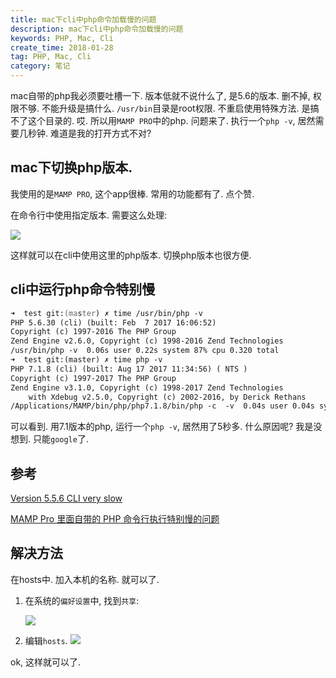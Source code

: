 ```yaml
---
title: mac下cli中php命令加载慢的问题
description: mac下cli中php命令加载慢的问题
keywords: PHP, Mac, Cli
create_time: 2018-01-28
tag: PHP, Mac, Cli
category: 笔记
---
```


mac自带的php我必须要吐槽一下. 版本低就不说什么了, 是5.6的版本. 删不掉, 权限不够. 不能升级是搞什么.
`/usr/bin`目录是root权限. 不重启使用特殊方法. 是搞不了这个目录的. 哎. 所以用`MAMP PRO`中的php. 问题来了.
执行一个`php -v`, 居然需要几秒钟. 难道是我的打开方式不对?

## mac下切换php版本.

我使用的是`MAMP PRO`, 这个app很棒. 常用的功能都有了. 点个赞.

在命令行中使用指定版本. 需要这么处理:

![](/images/composer_commit__mamp.png)

这样就可以在cli中使用这里的php版本. 切换php版本也很方便.

## cli中运行php命令特别慢

```zsh
➜  test git:(master) ✗ time /usr/bin/php -v
PHP 5.6.30 (cli) (built: Feb  7 2017 16:06:52)
Copyright (c) 1997-2016 The PHP Group
Zend Engine v2.6.0, Copyright (c) 1998-2016 Zend Technologies
/usr/bin/php -v  0.06s user 0.22s system 87% cpu 0.320 total
➜  test git:(master) ✗ time php -v
PHP 7.1.8 (cli) (built: Aug 17 2017 11:34:56) ( NTS )
Copyright (c) 1997-2017 The PHP Group
Zend Engine v3.1.0, Copyright (c) 1998-2017 Zend Technologies
    with Xdebug v2.5.0, Copyright (c) 2002-2016, by Derick Rethans
/Applications/MAMP/bin/php/php7.1.8/bin/php -c  -v  0.04s user 0.04s system 1% cpu 5.161 total
```
可以看到. 用7.1版本的php, 运行一个`php -v`, 居然用了5秒多. 什么原因呢? 我是没想到. 只能`google`了.

## 参考

[Version 5.5.6 CLI very slow](https://github.com/liip/php-osx/issues/102)

[MAMP Pro 里面自带的 PHP 命令行执行特别慢的问题](https://sexywp.com/mamp-pro-php-cli-very-slow.htm)

## 解决方法

在hosts中. 加入本机的名称. 就可以了.

1. 在系统的`偏好设置`中, 找到`共享`:

    ![](/images/composer_commit__mamp_1.png)

2. 编辑`hosts`.
    ![](/images/composer_commit__mamp_2.png)

ok, 这样就可以了.


